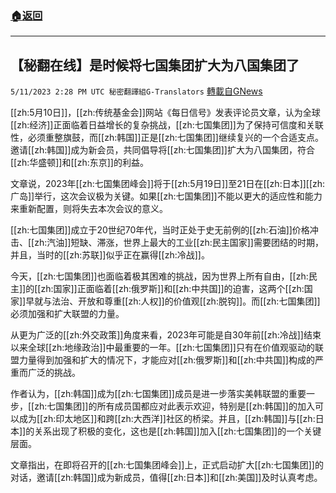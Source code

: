 ###  [:house:返回](README.md)
---


## 【秘翻在线】是时候将七国集团扩大为八国集团了
`5/11/2023 2:28 PM UTC 秘密翻譯組G-Translators` [轉載自GNews](https://gnews.org/articles/1292591)

[[zh:5月10日]]，[[zh:传统基金会]]网站《每日信号》发表评论员文章，认为全球[[zh:经济]]正面临着日益增长的复杂挑战，[[zh:七国集团]]为了保持可信度和关联性，必须重整旗鼓，而[[zh:韩国]]正是[[zh:七国集团]]继续复兴的一个合适支点。邀请[[zh:韩国]]成为新会员，共同倡导将[[zh:七国集团]]扩大为八国集团，符合[[zh:华盛顿]]和[[zh:东京]]的利益。

文章说，2023年[[zh:七国集团峰会]]将于[[zh:5月19日]]至21日在[[zh:日本]][[zh:广岛]]举行，这次会议极为关键。如果[[zh:七国集团]]不能以更大的适应性和能力来重新配置，则将失去本次会议的意义。

[[zh:七国集团]]成立于20世纪70年代，当时正处于史无前例的[[zh:石油]]价格冲击、[[zh:汽油]]短缺、滞涨，世界上最大的工业[[zh:民主国家]]需要团结的时期，并且，当时的[[zh:苏联]]似乎正在赢得[[zh:冷战]]。

今天，[[zh:七国集团]]也面临着极其困难的挑战，因为世界上所有自由，[[zh:民主]]的[[zh:国家]]正面临着[[zh:俄罗斯]]和[[zh:中共国]]的迫害，这两个[[zh:国家]]早就与法治、开放和尊重[[zh:人权]]的价值观[[zh:脱钩]]。而[[zh:七国集团]]必须加强和扩大联盟的力量。

从更为广泛的[[zh:外交政策]]角度来看，2023年可能是自30年前[[zh:冷战]]结束以来全球[[zh:地缘政治]]中最重要的一年。[[zh:七国集团]]只有在价值观驱动的联盟力量得到加强和扩大的情况下，才能应对[[zh:俄罗斯]]和[[zh:中共国]]构成的严重而广泛的挑战。

作者认为，[[zh:韩国]]成为[[zh:七国集团]]成员是进一步落实美韩联盟的重要一步，[[zh:七国集团]]的所有成员国都应对此表示欢迎，特别是[[zh:韩国]]的加入可以成为[[zh:印太地区]]和跨[[zh:大西洋]]社区的桥梁。并且，[[zh:韩国]]与[[zh:日本]]的关系出现了积极的变化，这也是[[zh:韩国]]加入[[zh:七国集团]]的一个关键层面。

文章指出，在即将召开的[[zh:七国集团峰会]]上，正式启动扩大[[zh:七国集团]]的对话，邀请[[zh:韩国]]成为新成员，值得[[zh:日本]]和[[zh:美国]]及时认真考虑。
